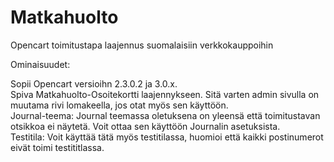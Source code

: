 # Matkahuolto
Opencart toimitustapa laajennus suomalaisiin verkkokauppoihin


Ominaisuudet:<br/>

Sopii Opencart versioihn 2.3.0.2 ja 3.0.x.<br/>
Spiva Matkahuolto-Osoitekortti laajennykseen. Sitä varten admin sivulla on muutama rivi lomakeella, jos otat myös sen käyttöön.<br/>
Journal-teema: Journal teemassa oletuksena on yleensä että toimitustavan otsikkoa ei näytetä. Voit ottaa sen käyttöön Journalin asetuksista.<br/>
Testitila: Voit käyttää tätä myös testitilassa, huomioi että kaikki postinumerot eivät toimi testititlassa.<br/>
